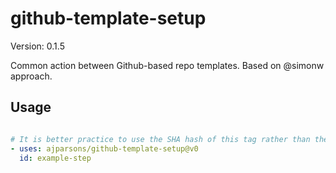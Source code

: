 # github-template-setup

Version: 0.1.5

Common action between Github-based repo templates. Based on @simonw approach.

## Usage

```yaml

# It is better practice to use the SHA hash of this tag rather than the tag itself.
- uses: ajparsons/github-template-setup@v0
  id: example-step 

```

